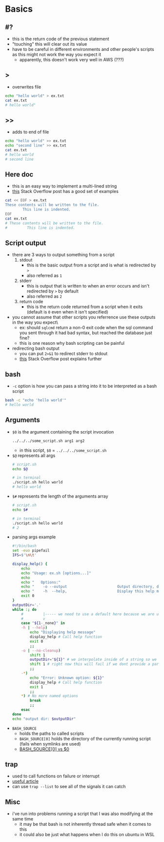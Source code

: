 # Basics

## #?
- this is the return code of the previous statement
- "touching" this will clear out its value
- have to be careful in different environments and other people's scripts as this might not work the way you expect it
  - apparently, this doesn't work very well in AWS (???)

## >
- overwrites file
```bash
echo "hello world" > ex.txt
cat ex.txt
# hello world"
```

## >>
- adds to end of file
```bash
echo "hello world" >> ex.txt
echo "second line" >> ex.txt
cat ex.txt
# hello world
# second line
```

## Here doc
- this is an easy way to implement a multi-lined string
- [this](https://stackoverflow.com/questions/2953081/how-can-i-write-a-heredoc-to-a-file-in-bash-script) Stack Overflow post has a good set of examples
```bash
cat << EOF > ex.txt
These contents will be written to the file.
        This line is indented.
EOF
cat ex.txt
# These contents will be written to the file.
#         This line is indented.
```

## Script output
- there are 3 ways to output something from a script
    1. stdout
        - this is the basic output from a script and is what is redirected by `>`
        - also referred as `1`
    2. stderr
        - this is output that is written to when an error occurs and isn't redirected by `>` by default
        - also referred as `2`
    3. return code
        - this is the return code returned from a script when it exits (default is `0` even when it isn't specified)
- you cannot assume that other scripts you referrence use these outputs in the way you expect\
  - ex: should `sqlcmd` return a non-0 exit code when the sql command you sent through it had bad syntax, but reached the database just fine?
  - this is one reason why bash scripting can be painful
- redirecting bash output
  - you can put `2>&1` to redirect stderr to stdout
  - [this](https://stackoverflow.com/questions/818255/in-the-shell-what-does-21-mean) Stack Overflow post explains further
    

## bash
- `-c` option is how you can pass a string into it to be interpreted as a bash script
```bash
bash -c "echo 'hello world'"
# hello world
```

## Arguments
- `$0` is the argument containing the script invocation
    ```bash
    ../../../some_script.sh arg1 arg2
    ```
    - in this script, `$0` = `../../../some_script.sh`
- `$@` represents all args
    ```bash
    # script.sh
    echo $@

    # in terminal
    ./script.sh hello world
    # hello world
    ```
- `$#` represents the length of the arguments array
    ```bash
    # script.sh
    echo $#

    # in terminal
    ./script.sh hello world
    # 2
    ```
- parsing args example
    ```bash
    #!/bin/bash
    set -euo pipefail
    IFS=$'\n\t'

    display_help() {
        echo
        echo "Usage: ex.sh [options...]"
        echo
        echo "   Options:"
        echo "    -o --output                       Output directory, defaults to '.'"
        echo "    -h  --help,                       Display this help message."
        exit 0
    }
    outputDir='.'
    while :; do
        #         |----- we need to use a default here because we are using "set -u" and this argument may not be defined like if we ran "ex.sh" with no args
        #         v 
        case "${1-_none}" in
        -h | --help)
            echo "Displaying help message"
            display_help # Call help function
            exit 0
            ;;
        -o | --no-cleanup)
            shift 1
            outputDir="${1}" # we interpolate inside of a string so we don't run into issues with special characters
            shift 1 # right now this will fail if we dont provide a parameter for '-o'
            ;;
        -*)
            echo "Error: Unknown option: ${1}"
            display_help # Call help function
            exit 1
            ;;
        *) # No more named options
            break
            ;;
        esac
    done
    echo "output dir: $outputDir"
    ```
- `BASH_SOURCE`
  - holds the paths to called scripts
  - `BASH_SOURCE[0]` holds the directory of the currently running script (fails when symlinks are used)
  - [BASH_SOURCE[0] vs $0](https://stackoverflow.com/questions/35006457/choosing-between-0-and-bash-source)

## trap
- used to call functions on failure or interrupt
- [useful article](https://opensource.com/article/20/6/bash-trap)
- can use `trap --list` to see all of the signals it can catch

## Misc
- i've run into problems running a script that I was also modifying at the same time
  - it may be that bash is not inherently thread safe when it comes to this
  - it could also be just what happens when I do this on ubuntu in WSL
